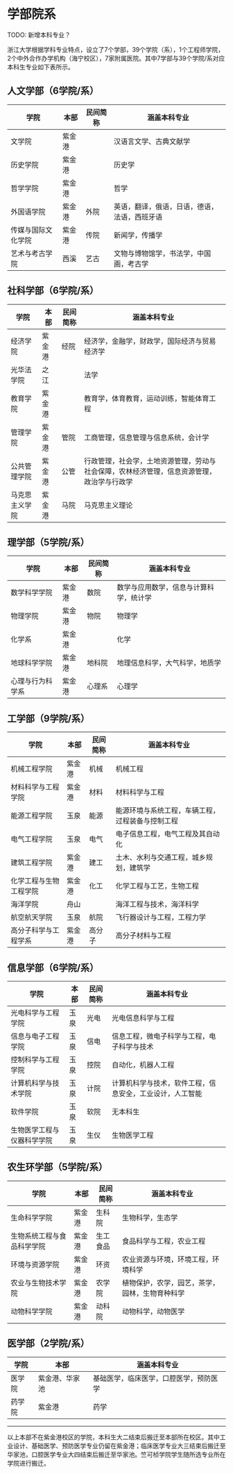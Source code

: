 # 学部院系

TODO: 新增本科专业？

浙江大学根据学科专业特点，设立了7个学部，39个学院（系），1个工程师学院，2个中外合作办学机构（海宁校区），7家附属医院。其中7学部与39个学院/系对应本科生专业如下表所示。

## 人文学部（6学院/系）

| 学院               | 本部   | 民间简称 | 涵盖本科专业                                 |
| ------------------ | ------ | -------- | -------------------------------------------- |
| 文学院       | 紫金港 |          | 汉语言文学、古典文献学                       |
| 历史学院     | 紫金港 |          | 历史学                                       |
| 哲学学院     | 紫金港 |          | 哲学                                         |
| 外国语学院         | 紫金港 | 外院     | 英语，翻译，俄语，日语，德语，法语，西班牙语 |
| 传媒与国际文化学院 | 紫金港 | 传院     | 新闻学，传播学                               |
| 艺术与考古学院     | 西溪   | 艺古     | 文物与博物馆学，书法学，中国画，考古学           |

## 社科学部（6学院/系）

| 学院           | 本部   | 民间简称 | 涵盖本科专业                                                 |
| -------------- | ------ | -------- | ------------------------------------------------------------ |
| 经济学院       | 紫金港 | 经院     | 经济学，金融学，财政学，国际经济与贸易经济学                 |
| 光华法学院     | 之江   |          | 法学                                                         |
| 教育学院       | 紫金港 |          | 教育学，体育教育，运动训练，智能体育工程                                   |
| 管理学院       | 紫金港 | 管院     | 工商管理，信息管理与信息系统，会计学                         |
| 公共管理学院   | 紫金港 | 公管     | 行政管理，社会学，土地资源管理，劳动与社会保障，农林经济管理，信息资源管理，政治学与行政学 |
| 马克思主义学院 | 紫金港 | 马院     | 马克思主义理论                                               |

## 理学部（5学院/系）

| 学院             | 本部   | 民间简称 | 涵盖本科专业                           |
| ---------------- | ------ | -------- | -------------------------------------- |
| 数学科学学院     | 紫金港 | 数院     | 数学与应用数学，信息与计算科学，统计学 |
| 物理学院         | 紫金港 | 物院     | 物理学                                 |
| 化学系           | 紫金港 |          | 化学                                   |
| 地球科学学院     | 紫金港 | 地科院   | 地理信息科学，大气科学，地质学         |
| 心理与行为科学系 | 紫金港 | 心理系   | 心理学                                 |

## 工学部（9学院/系）

| 学院                   | 本部   | 民间简称 | 涵盖本科专业                                     |
| ---------------------- | ------ | -------- | ------------------------------------------------ |
| 机械工程学院           | 紫金港 | 机械     | 机械工程                                         |
| 材料科学与工程学院     | 紫金港 | 材料     | 材料科学与工程                                   |
| 能源工程学院           | 玉泉   | 能源     | 能源环境与系统工程，车辆工程，过程装备与控制工程 |
| 电气工程学院           | 玉泉   | 电气     | 电子信息工程，电气工程及其自动化                 |
| 建筑工程学院           | 紫金港 | 建工     | 土木、水利与交通工程，城乡规划，建筑学           |
| 化学工程与生物工程学院 | 紫金港 | 化工     | 化学工程与工艺，生物工程                         |
| 海洋学院               | 舟山   |          | 海洋工程与技术，海洋科学                         |
| 航空航天学院           | 玉泉   | 航院     | 飞行器设计与工程，工程力学                       |
| 高分子科学与工程学系   | 紫金港 | 高分子   | 高分子材料与工程                                 |

## 信息学部（6学院/系）

| 学院                       | 本部 | 民间简称 | 涵盖本科专业                                             |
| -------------------------- | ---- | -------- | -------------------------------------------------------- |
| 光电科学与工程学院         | 玉泉 | 光电     | 光电信息科学与工程                                       |
| 信息与电子工程学院         | 玉泉 | 信电     | 信息工程，微电子科学与工程，电子科学与技术               |
| 控制科学与工程学院         | 玉泉 | 控院     | 自动化，机器人工程                                       |
| 计算机科学与技术学院       | 玉泉 | 计院     | 计算机科学与技术，软件工程，信息安全，工业设计，人工智能 |
| 软件学院                   | 玉泉 | 软院     | 无本科生                                                 |
| 生物医学工程与仪器科学学院 | 玉泉 | 生仪     | 生物医学工程                                             |

## 农生环学部（5学院/系）

| 学院                       | 本部   | 民间简称 | 涵盖本科专业                       |
| -------------------------- | ------ | -------- | ---------------------------------- |
| 生命科学学院               | 紫金港 | 生科院   | 生物科学，生态学                   |
| 生物系统工程与食品科学学院 | 紫金港 | 生工食品 | 食品科学与工程，农业工程           |
| 环境与资源学院             | 紫金港 | 环资     | 农业资源与环境，环境工程，环境科学 |
| 农业与生物技术学院         | 紫金港 | 农学院   | 植物保护，农学，园艺，茶学，园林，生物育种科学   |
| 动物科学学院               | 紫金港 | 动科院   | 动物科学，动物医学                 |

## 医学部（2学院/系）

| 学院   | 本部           | 涵盖本科专业                           |
| ------ | -------------- | -------------------------------------- |
| 医学院 | 紫金港、华家池 | 基础医学，临床医学，口腔医学，预防医学 |
| 药学院 | 紫金港         | 药学                                   |

---

以上本部不在紫金港校区的学院，本科生大二结束后搬迁至本部所在校区。其中工业设计、基础医学、预防医学专业仍留在紫金港；临床医学专业大三结束后搬迁至华家池，口腔医学专业大四结束后搬迁至华家池。竺可桢学院学生随所选专业所在学院进行搬迁。
